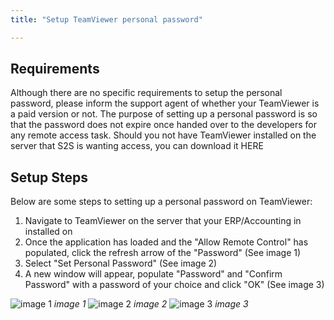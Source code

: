 ```yaml
---
title: "Setup TeamViewer personal password"

---
```


## Requirements

Although there are no specific requirements to setup the personal password, please inform the support agent of whether your TeamViewer is a paid version or not.
The purpose of setting up a personal password is so that the password does not expire once handed over to the developers for any remote access task.
Should you not have TeamViewer installed on the server that S2S is wanting access, you can download it HERE

## Setup Steps

Below are some steps to setting up a personal password on TeamViewer:

1. Navigate to TeamViewer on the server that your ERP/Accounting in installed on
2. Once the application has loaded and the "Allow Remote Control" has populated, click the refresh arrow of the "Password" (See image 1)
3. Select "Set Personal Password" (See image 2)
4. A new window will appear, populate "Password" and "Confirm Password" with a password of your choice and click "OK" (See image 3)

![image 1](/uploads/general-setup-teamviewer-personal-password-1.png)
*image 1*
![image 2](/uploads/general-setup-teamViewer-personal-password-2.png)
*image 2*
![image 3](/uploads/general-setup-teamViewer-personal-password-3.png)
*image 3*